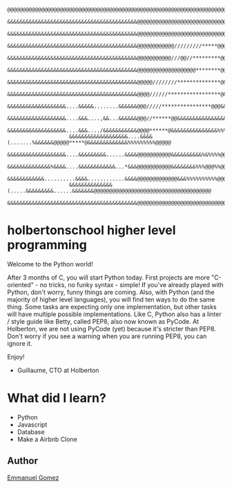 ~~~
                    @@@@@@@@@@@@@@@@@@@@@@@@@@@@@@@@@@@@@@@@@@@@@@@@@@@@@@@@@@@@@@@@@@@@@@@@@@@@@@@@
                    &&&&&&&&&&&&&&&&&&&&&&&&&&&&&&&&&&&&&&&&&&@@@@@@@@@@@@@@@@@@@@@@@@@@@@@@@@@@@@@@
                    &&&&&&&&&&&&&&&&&&&&&&&&&&&&&&&&&&&&&&&&&&@@@@@@@@@@@@@@@@@@@@@@@@@@@@@@@@@@@@@@
                    &&&&&&&&&&&&&&&&&&&&&&&&&&&&&&&&&&&&&&&&&&@@@@@@@@@@@@/////////*****@@@@@@@@@@@@
                    &&&&&&&&&&&&&&&&&&&&&&&&&&&&&&&&&&&&&&&&&&@@@@@@@@@@@///@@//*********@@@@@@@@@@@
                    &&&&&&&&&&&&&&&&&&&&&&&&&&&&&&&&&&&&&&&&&&@@@@@@@@@@@@@@@@@@@********@@@@@@@@@@@
                    &&&&&&&&&&&&&&&&&&&&&&&&&&&&&&&&&&&&&&&&&&@@@@@////////**************@&&&&&&@@@@
                    &&&&&&&&&&&&&&&&&&&&&&&&&&&&&&&&&&&&&&&&&&@@@@//////*****************@&&&&&%%@@@
                    &&&&&&&&&&&&&&&&&&&....&&&&&........&&&&&&@@@/////****************@@@&&&&%%%%@@@
                    &&&&&&&&&&&&&&&&&&&....&&&....,&&...&&&&&&@@@//******@@&&&&&&&&&&&&&&&&%%%%%%@@@
                    &&&&&&&&&&&&&&&&&&&....&&&..../&&&&&&&&&&&@@@@******@&&&&&&&&&&&&&&&%%%%%%%%@@@@
                    &&&&&&&&&&&&&&&&&&&....&&&&(.......%&&&&&&@@@@@*****@&&&&&&&&&&&&&%%%%%%%%%@@@@@
                    &&&&&&&&&&&&&&&&&&&....&&&&&&&&&......&&&&@@@@@@@@@@@&&&&&&&&&&%&%%%%@@@@@@@@@@@
                    &&&&&&&&&&&&&&%&&&&....&&&&&&&&&&&&...*&&&@@@@@@@@@@@&&&&&&&&%%%@@@%%@@@@@@@@@@@
                    &&&&&&&&&&&&..........&&&&............&&&&@@@@@@@@@@@@@&&&%%%%%%%%%%@@@@@@@@@@@@
                    &&&&&&&&&&&&&&(.....&&&&&&&&&......&&&&&&&@@@@@@@@@@@@@@@@@@@@@@@@@@@@@@@@@@@@@@
                    &&&&&&&&&&&&&&&&&&&&&&&&&&&&&&&&&&&&&&&&&&@@@@@@@@@@@@@@@@@@@@@@@@@@@@@@@@@@@@@@
~~~

# holbertonschool higher level programming 

Welcome to the Python world!

After 3 months of C, you will start Python today. First projects are more "C-oriented" - no tricks, no funky syntax - simple! If you've already played with Python, don't worry, funny things are coming. Also, with Python (and the majority of higher level languages), you will find ten ways to do the same thing. Some tasks are expecting only one implementation, but other tasks will have multiple possible implementations. Like C, Python also has a linter / style guide like Betty, called PEP8, also now known as PyCode. At Holberton, we are not using PyCode (yet) because it's stricter than PEP8. Don't worry if you see a warning when you are running PEP8, you can ignore it.

Enjoy!

-   Guillaume, CTO at Holberton


# What did I learn?

- Python
- Javascript
- Database
- Make a Airbnb Clone

## Author
[Emmanuel Gomez](http://www.gomez5sh.co) 
